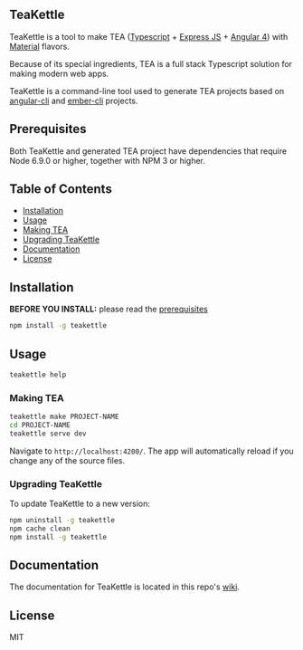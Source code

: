 ## TeaKettle

TeaKettle is a tool to make TEA ([Typescript](https://www.typescriptlang.org) + [Express JS](https://expressjs.com) + [Angular 4](https://angular.io)) with [Material](https://material.angular.io) flavors.

Because of its special ingredients, TEA is a full stack Typescript solution for making
modern web apps.

TeaKettle is a command-line tool used to generate TEA projects based on [angular-cli](http://cli.angular.io/) and [ember-cli](http://www.ember-cli.com/) projects.

## Prerequisites

Both TeaKettle and generated TEA project have dependencies that require Node 6.9.0 or higher, together
with NPM 3 or higher.

## Table of Contents

* [Installation](#installation)
* [Usage](#usage)
* [Making TEA](#making-tea)
* [Upgrading TeaKettle](#upgrading-teakettle)
* [Documentation](#documentation)
* [License](#license)

## Installation

**BEFORE YOU INSTALL:** please read the [prerequisites](#prerequisites)
```bash
npm install -g teakettle
```

## Usage

```bash
teakettle help
```

### Making TEA

```bash
teakettle make PROJECT-NAME
cd PROJECT-NAME
teakettle serve dev
```
Navigate to `http://localhost:4200/`. The app will automatically reload if you change any of the source files.

### Upgrading TeaKettle

To update TeaKettle to a new version:

```bash
npm uninstall -g teakettle
npm cache clean
npm install -g teakettle
```

## Documentation

The documentation for TeaKettle is located in this repo's [wiki](https://github.com/hivivo/teakettle/wiki).

## License

MIT
